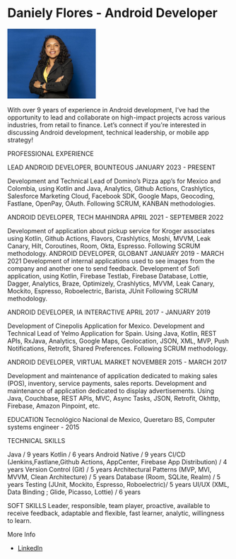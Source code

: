 # Daniely Flores - Android Developer


<img src="images/profile.JPG" width="200" >

With over 9 years of experience in Android development, I’ve had the opportunity to lead and collaborate on high-impact projects across various industries, from retail to finance.
Let’s connect if you're interested in discussing Android development, technical leadership, or mobile app strategy!


PROFESSIONAL EXPERIENCE 

LEAD ANDROID DEVELOPER, BOUNTEOUS
JANUARY 2023 - PRESENT

Development and Technical Lead of Domino’s Pizza app’s for Mexico and Colombia, using Kotlin and Java, Analytics, Github Actions, Crashlytics, Salesforce Marketing Cloud, Facebook SDK, Google Maps, Geocoding, Fastlane, OpenPay, OAuth.
Following SCRUM, KANBAN methodologies.

ANDROID DEVELOPER, TECH MAHINDRA 
APRIL 2021 - SEPTEMBER 2022

Development of application about pickup service for Kroger associates using Kotlin, Github Actions, Flavors, Crashlytics, Moshi, MVVM, Leak Canary, Hilt, Coroutines, Room, Okta, Espresso.
Following SCRUM methodology.
ANDROID DEVELOPER, GLOBANT JANUARY 2019 - MARCH 2021
Development of internal applications used to see images from the company and another one to send feedback.
Development of Sofi application, using Kotlin, Firebase Testlab, Firebase Database, Lottie, Dagger, Analytics, Braze, Optimizely, Crashlytics, MVVM, Leak Canary, Mockito, Espresso, Roboelectric, Barista, JUnit
Following SCRUM methodology.

ANDROID DEVELOPER, IA INTERACTIVE 
APRIL 2017 - JANUARY 2019

Development of Cinepolis Application for Mexico.
Development and Technical Lead of Yelmo Application for Spain.
Using Java, Kotlin, REST APIs, RxJava, Analytics, Google Maps, Geolocation, JSON, XML, MVP, Push Notifications, Retrofit, Shared Preferences.
Following SCRUM methodology.

ANDROID DEVELOPER, VIRTUAL MARKET 
NOVEMBER 2015 - MARCH 2017

Development and maintenance of application dedicated to making sales (POS), inventory, service payments, sales reports.
Development and maintenance of application dedicated to display advertisements.
Using Java, Couchbase, REST APIs, MVC, Async Tasks, JSON, Retrofit, Okhttp, Firebase, Amazon Pinpoint, etc.

EDUCATION
Tecnológico Nacional de Mexico, Queretaro BS, Computer systems engineer - 2015

TECHNICAL SKILLS

Java / 9 years
Kotlin / 6 years
Android Native / 9 years
CI/CD (Jenkins,Fastlane,Github Actions, AppCenter, Firebase App Distribution) / 4 years
Version Control (Git) / 5 years
Architectural Patterns (MVP, MVI, MVVM, Clean Architecture) / 5 years
Database (Room, SQLite, Realm) / 5 years
Testing (JUnit, Mockito, Espresso, Roboelectric)/ 5 years
UI/UX (XML, Data Binding ; Glide, Picasso, Lottie) / 6 years


SOFT SKILLS
Leader, responsible, team player, proactive, available to receive feedback, adaptable and flexible, fast learner, analytic, willingness to learn.

More Info 
- [LinkedIn](https://www.linkedin.com/in/daniely-flores/)


